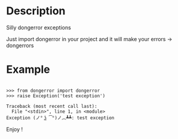 # Description

Silly dongerror exceptions

Just import dongerror in your project and it will make your errors -> dongerrors


# Example

```

>>> from dongerror import dongerror
>>> raise Exception('test exception')

Traceback (most recent call last):
  File "<stdin>", line 1, in <module>
Exception (ノ° ͜ʖ ͡°)ノ︵┻┻: test exception

```

Enjoy !
